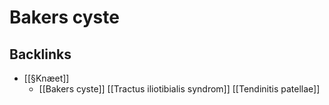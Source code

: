 # Bakers cyste
## Backlinks
* [[§Knæet]]
	* [[Bakers cyste]]
[[Tractus iliotibialis syndrom]]
[[Tendinitis patellae]]

<!-- #anki/tag/med/Orto #anki/deck/Medicine #anki/tag/med/GP -->

<!-- {BearID:974C80F2-09AB-4BCE-96D2-9ABB10D3D048-53319-00006CE7083A58DA} -->
